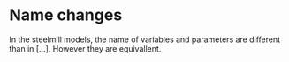 # Name changes

In the steelmill models, the name of variables and parameters are different than in [...].
However they are equivallent.
